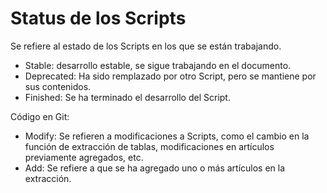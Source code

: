 # Status de los Scripts
Se refiere al estado de los Scripts en los que se están trabajando.
+ Stable: desarrollo estable, se sigue trabajando en el documento. 
+ Deprecated: Ha sido remplazado por otro Script, pero se mantiene por sus contenidos.  
+ Finished: Se ha terminado el desarrollo del Script.

Código en Git: 
+ Modify: Se refieren a modificaciones a Scripts, como el cambio en la función de extracción de tablas, modificaciones en artículos previamente agregados, etc. 
+ Add: Se refiere a que se ha agregado uno o más artículos en la extracción. 
  